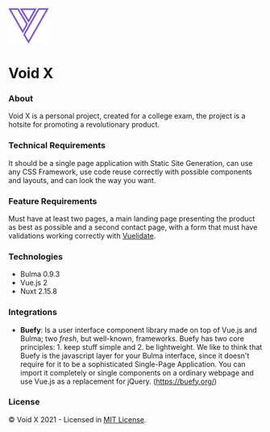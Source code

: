 <img src="./static/logo/void-logo.svg" alt="Logo Void X" title="Logo Void X" width="80">

# Void X

### About
Void X is a personal project, created for a college exam, the project is a hotsite for promoting a revolutionary product.

### Technical Requirements
It should be a single page application with Static Site Generation, can use any CSS Framework, use code reuse correctly with possible components and layouts, and can look the way you want.

### Feature Requirements
Must have at least two pages, a main landing page presenting the product as best as possible and a second contact page, with a form that must have validations working correctly with [Vuelidate](https://vuelidate.js.org/).

### Technologies
- Bulma 0.9.3
- Vue.js 2
- Nuxt 2.15.8

### Integrations
- **Buefy**: Is a user interface component library made on top of  Vue.js  and  Bulma; two  _fresh_, but well-known, frameworks. Buefy has two core principles: 1. keep stuff simple and 2. be lightweight.
We like to think that Buefy is the javascript layer for your Bulma interface, since it doesn't require for it to be a sophisticated Single-Page Application. You can import it completely or single components on a ordinary webpage and use Vue.js as a replacement for jQuery. (https://buefy.org/)

### License
© Void X 2021 - Licensed in [MIT License](https://github.com/RyanMatheuZ/void-x/blob/main/LICENSE).
